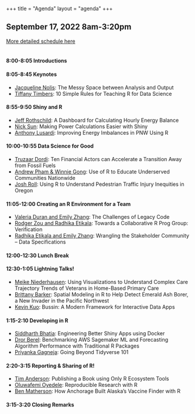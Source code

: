 +++
title = "Agenda"
layout = "agenda"
+++

<style>
td {vertical-align:top;}
.agenda {
border-width:2px;
border-style:solid;
border-color:black;
border-collapse: collapse;
width:60%;
}

th, td {
  padding: 10px;
}

.agenda td {
border-width:1px;
border-style:solid;
border-color:black;
}

.agendaLink {color: blue; text-decoration: none;}
.agendaLink:hover {text-decoration: underline;}
.agendaLink:active {color: black;}
.agendaLink:visited {color: purple;}

.timecontainer {width:20%;}
.trainingcontainer {width:20%;}
.descriptioncontainer {width:60%px;}

</style>

<!-- </style> -->

<!-- <h1>Communication</h1>
  <h3>Join us on <a href="https://join.slack.com/t/cascadiarconf/shared_invite/enQtMzM0MDczMTQ1ODkzLTNhMGY1ZWZjZGYxNDAzYjA4YmEwOTBkNTBkNDNmM2Q1MzE0ZWQ5MjBlNGNiZTVhZTUwMGYwZjA0NmViMGU1N2M" target="blank_">Slack</a></h3>
  <br>
 -->

## September 17, 2022 8am-3:20pm
[More detailed schedule here](https://docs.google.com/spreadsheets/d/1XlN4DKRMixDPyEhkuI8ZZSyrQHEFNVGjRin-VkV5n8Y/edit#gid=570888047)  
<br>

#### 8:00-8:05 Introductions

#### 8:05-8:45 Keynotes 

* [Jacqueline Nolis](/speakers/keynote/jacqueline_nolis): The Messy Space between Analysis and Output
* [Tiffany Timbers](/speakers/keynote/tiffany_timbers): 10 Simple Rules for Teaching R for Data Science

#### 8:55-9:50 Shiny and R

* [Jeff Rothschild](/speakers/session/jeff_rothschild): A Dashboard for Calculating Hourly Energy Balance
* [Nick Sun](/speakers/session/nick_sun): Making Power Calculations Easier with Shiny
* [Anthony Lusardi](/speakers/session/anthony_lusardi): Improving Energy Imbalances in PNW Using R

#### 10:00-10:55 Data Science for Good

* [Truzaar Dordi](/speakers/session/truzaar_dordi): Ten Financial Actors can Accelerate a Transition Away from Fossil Fuels
* [Andrew Pham & Winnie Gong](/speakers/session/andrew_pham): Use of R to Educate Underserved Communities Nationwide
* [Josh Roll](/speakers/session/josh_roll): Using R to Understand Pedestrian Traffic Injury Inequities in Oregon

#### 11:05-12:00 Creating an R Environment for a Team

* [Valeria Duran and Emily Zhang](/speakers/session/valeria_duran): The Challenges of Legacy Code
* [Rodger Zou and Radhika Etikala](/speakers/session/rodger_zou): Towards a Collaborative R Prog Group: Verification
* [Radhika Etikala and Emily Zhang](/speakers/session/radhika_etikala): Wrangling the Stakeholder Community – Data Specifications

#### 12:00-12:30 Lunch Break

#### 12:30-1:05 Lightning Talks!

* [Meike Niederhausen](/speakers/lightning/meike_niederhausen): Using Visualizations to Understand Complex Care Trajectory Trends of Veterans in Home-Based Primary Care
* [Brittany Barker](/speakers/lightning/brittany_barker): Spatial Modeling in R to Help Detect Emerald Ash Borer, a New Invader in the Pacific Northwest
* [Kevin Kuo](/speakers/lightning/kevin_kuo): Bussin: A Modern Framework for Interactive Data Apps

#### 1:15-2:10 Developing in R

* [Siddharth Bhatia](/speakers/session/siddharth_bhatia): Engineering Better Shiny Apps using Docker
* [Dror Berel](/speakers/session/dror_berel): Benchmarking AWS Sagemaker ML and Forecasting Algorithm Performance with Traditional R Packages
* [Priyanka Gagneja](/speakers/session/priyanka_gagneja): Going Beyond Tidyverse 101

#### 2:20-3:15 Reporting & Sharing of R!

* [Tim Anderson](/speakers/session/tim_anderson): Publishing a Book using Only R Ecosystem Tools
* [Oluwafemi Oyedele](/speakers/session/oluwafemi_oyedele): Reproducible Research with R
* [Ben Matherson](/speakers/session/ben_matheson): How Anchorage Built Alaska’s Vaccine Finder with R

#### 3:15-3:20 Closing Remarks

<br><br><br>


<!-- <h4>The full schedule and speaker list will be posted soon!</h4> -->



